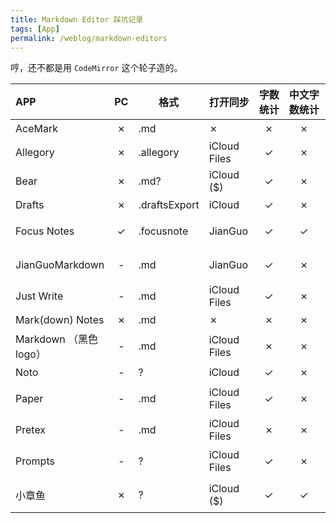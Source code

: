 ```yaml
---
title: Markdown Editor 踩坑记录
tags: [App]
permalink: /weblog/markdown-editors
---
```


哼，还不都是用 `CodeMirror` 这个轮子造的。

<!-- more -->

APP | PC | 格式 | 打开同步 | 字数统计 | 中文字数统计 | 备注
:-- | :-: | --- | --------- | :------: | :----------: | ----
AceMark | ✗ | .md | ✗ | ✗ | ✗ | 再见
Allegory | ✗ | .allegory | iCloud Files | ✓ | ✗ | 硬要发明格式
Bear | ✗ | .md? | iCloud ($) | ✓ | ✗ | 太贵溜了溜了
Drafts | ✗ | .draftsExport | iCloud | ✓ | ✗ | 硬要发明格式
Focus Notes | ✓ | .focusnote | JianGuo | ✓ | ✓ | 写进去了就复制不来
JianGuoMarkdown | - | .md | JianGuo | ✓ | ✗ | 你一个坚果云怎么连中文统计都没有
Just Write | - | .md | iCloud Files | ✓ | ✗ | 有点难用
Mark(down) Notes | ✗ | .md | ✗ | ✗ | ✗ | 再见
Markdown （黑色logo） | - | .md | iCloud Files | ✗ | ✗ | 再见
Noto | - | ? | iCloud | ✓ | ✗ | 硬要发明格式
Paper | - | .md | iCloud Files | ✓ | ✗ | 唯一的缺点就是字数统计
Pretex | - | .md | iCloud Files | ✗ | ✗ | 有点朴素
Prompts | - | ? | iCloud Files | ✓ | ✗ | 还是很好玩的留着吧
小章鱼 | ✗ | ? | iCloud ($) | ✓ | ✓ | 好看是好看，同步（。

<style>
	th:nth-child(4) { min-width: 4em; }
	th:nth-child(5) { min-width: 2em; }
	th:nth-child(6) { min-width: 3em; }
	th:nth-child(7) { min-width: 8em; }
</style>
